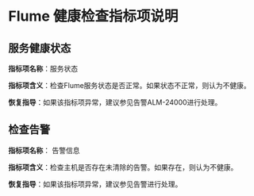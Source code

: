 # Flume 健康检查指标项说明<a name="ZH-CN_TOPIC_0173397581"></a>

## 服务健康状态<a name="section808833110229"></a>

**指标项名称**：服务状态

**指标项含义**：检查Flume服务状态是否正常。如果状态不正常，则认为不健康。

**恢复指导**：如果该指标项异常，建议参见告警ALM-24000进行处理。

## 检查告警<a name="section54899176102319"></a>

**指标项名称**： 告警信息

**指标项含义**：检查主机是否存在未清除的告警。如果存在，则认为不健康。

**恢复指导**：如果该指标项异常，建议参见告警进行处理。

